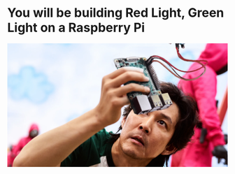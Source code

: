 # You will be building Red Light, Green Light on a Raspberry Pi

![Raspberry Pi](/Assets/redlightgreenlight.png)
